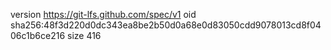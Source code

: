 version https://git-lfs.github.com/spec/v1
oid sha256:48f3d220d0dc343ea8be2b50d0a68e0d83050cdd9078013cd8f0406c1b6ce216
size 416
